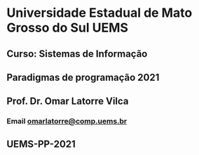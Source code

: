 
# Universidade Estadual de Mato Grosso do Sul UEMS
## Curso: Sistemas de Informação
## Paradigmas de programação 2021
## Prof. Dr. Omar Latorre Vilca
### Email omarlatorre@comp.uems.br

## UEMS-PP-2021
